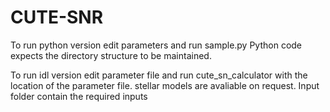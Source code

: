 # CUTE-SNR
To run python version
edit parameters and run sample.py
Python code expects the directory structure to be maintained. 


To run idl version
edit parameter file and run cute_sn_calculator with the location of the parameter file.
stellar models are avaliable on request.
Input folder contain the required inputs
